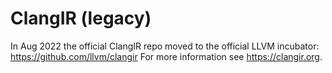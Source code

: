 # ClangIR (legacy)

In Aug 2022 the official ClangIR repo moved to the official LLVM incubator: https://github.com/llvm/clangir
For more information see https://clangir.org.
